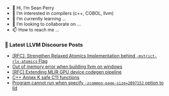 - 👋 Hi, I’m Sean Perry
- 👀 I’m interested in compilers (c++, COBOL, llvm)
- 🌱 I’m currently learning ...
- 💞️ I’m looking to collaborate on ...
- 📫 How to reach me ...

<!---
s66perry/s66perry is a ✨ special ✨ repository because its `README.md` (this file) appears on your GitHub profile.
You can click the Preview link to take a look at your changes.
--->
### 📕 Latest LLVM Discourse Posts

<!-- DISCOURSE-LLVM:START -->
- [[RFC]: Strengthen Relaxed Atomics Implementation behind `-mstrict-rlx-atomics` Flag](https://discourse.llvm.org/t/rfc-strengthen-relaxed-atomics-implementation-behind-mstrict-rlx-atomics-flag/74473#post_14)
- [Out of memory error when building llvm on windows](https://discourse.llvm.org/t/out-of-memory-error-when-building-llvm-on-windows/68560#post_7)
- [[RFC] Extending MLIR GPU device codegen pipeline](https://discourse.llvm.org/t/rfc-extending-mlir-gpu-device-codegen-pipeline/70199?page=4#post_64)
- [C++ Annex K safe C11 functions](https://discourse.llvm.org/t/c-annex-k-safe-c11-functions/50737#post_17)
- [Program cannot run when specify `-zcommon-page-size=2097152` option to lld](https://discourse.llvm.org/t/program-cannot-run-when-specify-zcommon-page-size-2097152-option-to-lld/74510#post_3)
<!-- DISCOURSE-LLVM:END -->
